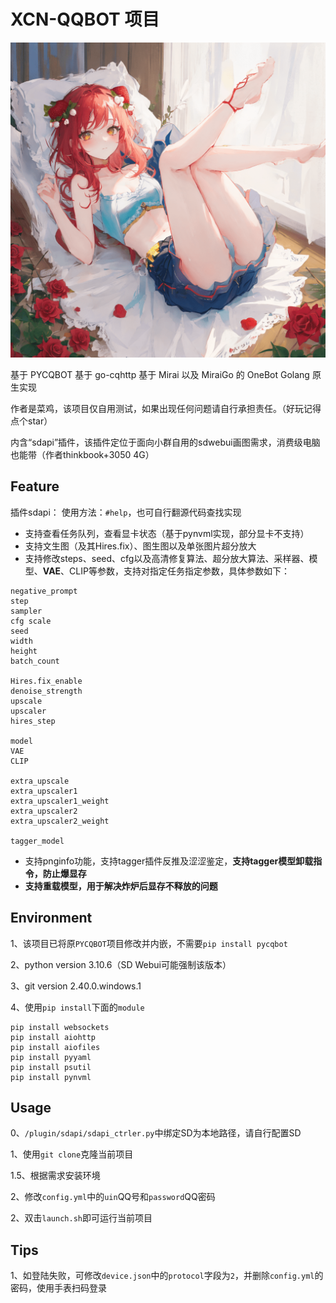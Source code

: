 # XCN-QQBOT 项目

![头图](./sdoutput/example.png)

基于 PYCQBOT 基于 go-cqhttp 基于 Mirai 以及 MiraiGo 的 OneBot Golang 原生实现

作者是菜鸡，该项目仅自用测试，如果出现任何问题请自行承担责任。（好玩记得点个star）

内含“sdapi”插件，该插件定位于面向小群自用的sdwebui画图需求，消费级电脑也能带（作者thinkbook+3050 4G）

## Feature

插件sdapi：
使用方法：`#help`，也可自行翻源代码查找实现

- 支持查看任务队列，查看显卡状态（基于pynvml实现，部分显卡不支持）
- 支持文生图（及其Hires.fix）、图生图以及单张图片超分放大
- 支持修改steps、seed、cfg以及高清修复算法、超分放大算法、采样器、模型、**VAE**、CLIP等参数，支持对指定任务指定参数，具体参数如下：

```
negative_prompt
step
sampler
cfg scale
seed
width
height
batch_count

Hires.fix_enable
denoise_strength
upscale
upscaler
hires_step

model
VAE
CLIP

extra_upscale
extra_upscaler1
extra_upscaler1_weight
extra_upscaler2
extra_upscaler2_weight

tagger_model
```

- 支持pnginfo功能，支持tagger插件反推及涩涩鉴定，**支持tagger模型卸载指令，防止爆显存**
- **支持重载模型，用于解决炸炉后显存不释放的问题**

## Environment

1、该项目已将原`PYCQBOT`项目修改并内嵌，不需要`pip install pycqbot`

2、python version 3.10.6（SD Webui可能强制该版本）

3、git version 2.40.0.windows.1

4、使用`pip install`下面的`module`

```shell
pip install websockets
pip install aiohttp
pip install aiofiles
pip install pyyaml
pip install psutil
pip install pynvml
```

## Usage

0、`/plugin/sdapi/sdapi_ctrler.py`中绑定SD为本地路径，请自行配置SD

1、使用`git clone`克隆当前项目

1.5、根据需求安装环境

2、修改`config.yml`中的`uin`QQ号和`password`QQ密码

2、双击`launch.sh`即可运行当前项目

## Tips

1、如登陆失败，可修改`device.json`中的`protocol`字段为`2`，并删除`config.yml`的密码，使用手表扫码登录
